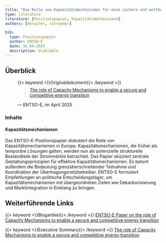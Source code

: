 ```yaml
---
title: "Die Rolle von Kapazitätsmechanismen für eine sichere und wettbewerbsfähige Energiewende"
type: literature
literature: [Positionspapier, Kapazitätsmechanismen]
authors: [dkrainer, sstroemer]

bib:
  type: Positionspapier
  author: ENTSO-E
  date: 16.04.2025
  description: blablabla
---
```


## Überblick

<figure>
    {{< keyword >}}Originaldokument{{< /keyword >}}
    <blockquote style="margin-top: 0.5em;">
        <a href="https://eepublicdownloads.blob.core.windows.net/public-cdn-container/clean-documents/Publications/Position%20papers%20and%20reports/2025/entso-e_pp_capacity_mechanisms_250415.pdf" target="_blank">
            The role of Capacity Mechanisms to enable a secure and competitive energy transition
        </a>
    </blockquote>
    <figcaption>— ENTSO-E, im April 2025</figcaption>
</figure>

### Inhalte

#### Kapazitätsmechanismen

Das ENTSO-E-Positionspapier diskutiert die Rolle von Kapazitätsmechanismen in Europa. Kapazitätsmechanismen, die früher als temporäre Lösungen galten, werden nun als potenzielle strukturelle Bestandteile der Strommärkte betrachtet. Das Papier skizziert zentrale Gestaltungsprinzipien für effektive Kapazitätsmechanismen. Es betont außerdem die Bedeutung grenzüberschreitender Teilnahme und Koordination der Übertragungsnetzbetreiber. ENTSO-E formuliert Empfehlungen an politische Entscheidungstäger, um Kapazitätsmechanismen mit übergeordneten Zielen wie Dekarbonisierung und Marktintegration in Einklang zu bringen.

## Weiterführende Links

{{< keyword >}}Blogartikel{{< /keyword >}} [ENTSO-E Paper on the role of Capacity Mechanisms to enable a secure and competitive energy transition](https://www.entsoe.eu/2025/04/16/entso-e-paper-on-the-role-of-capacity-mechanisms-to-enable-a-secure-and-competitive-energy-transition/)

{{< keyword >}}Executive Summary{{< /keyword >}} [The role of Capacity Mechanisms to enable a secure and competitive energy transition](https://eepublicdownloads.blob.core.windows.net/public-cdn-container/clean-documents/Publications/Position%20papers%20and%20reports/2025/entso-e_pp_capacity_mechanisms_2-pager_250415.pdf)
